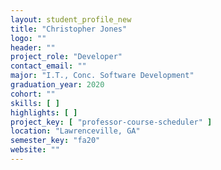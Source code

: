 ```yaml
---
layout: student_profile_new
title: "Christopher Jones"
logo: ""
header: ""
project_role: "Developer"
contact_email: ""
major: "I.T., Conc. Software Development"
graduation_year: 2020
cohort: ""
skills: [ ]
highlights: [ ]
project_key: [ "professor-course-scheduler" ]
location: "Lawrenceville, GA"
semester_key: "fa20"
website: ""
---
```

